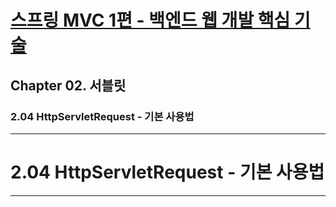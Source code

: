 # <a href = "../README.md" target="_blank">스프링 MVC 1편 - 백엔드 웹 개발 핵심 기술</a>
## Chapter 02. 서블릿
### 2.04 HttpServletRequest - 기본 사용법


---

# 2.04 HttpServletRequest - 기본 사용법

---
